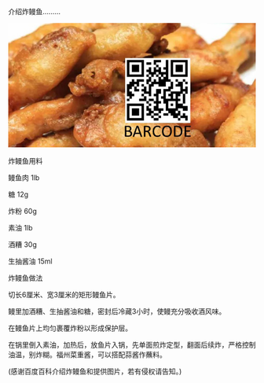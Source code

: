 介绍炸鳗鱼.........


![介绍炸鳗鱼](https://github.com/ywangnccu/ywang/blob/main/images/FriedEel.jpg)

炸鳗鱼用料

鳗鱼肉 1lb

糖 12g

炸粉 60g

素油 1lb

酒糟 30g

生抽酱油 15ml

炸鳗鱼做法

切长6厘米、宽3厘米的矩形鳗鱼片。

鳗里加酒糟、生抽酱油和糖，密封后冷藏3小时，使鳗充分吸收酒风味。

在鳗鱼片上均匀裹覆炸粉以形成保护层。

在锅里倒入素油，加热后，放鱼片入锅，先单面煎炸定型，翻面后续炸，严格控制油温，别炸糊。福州菜重酱，可以搭配蒜酱作蘸料。


(感谢百度百科介绍炸鳗鱼和提供图片，若有侵权请告知。)
